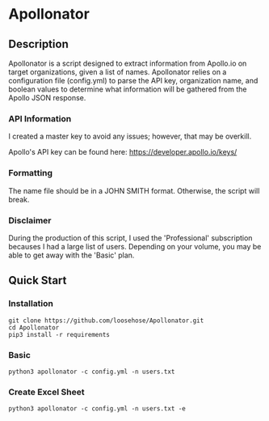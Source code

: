 # Apollonator

## Description

Apollonator is a script designed to extract information from Apollo.io on target organizations, given a list of names. Apollonator relies on a configuration file (config.yml) to parse the API key, organization name, and boolean values to determine what information will be gathered from the Apollo JSON response. 

### API Information
I created a master key to avoid any issues; however, that may be overkill.

Apollo's API key can be found here: https://developer.apollo.io/keys/

### Formatting

The name file should be in a JOHN SMITH format. Otherwise, the script will break. 

### Disclaimer

During the production of this script, I used the 'Professional' subscription becauses I had a large list of users. Depending on your volume, you may be able to get away with the 'Basic' plan. 

## Quick Start

### Installation

```
git clone https://github.com/loosehose/Apollonator.git
cd Apollonator
pip3 install -r requirements
```

### Basic 

```
python3 apollonator -c config.yml -n users.txt
```

### Create Excel Sheet

```
python3 apollonator -c config.yml -n users.txt -e
```

